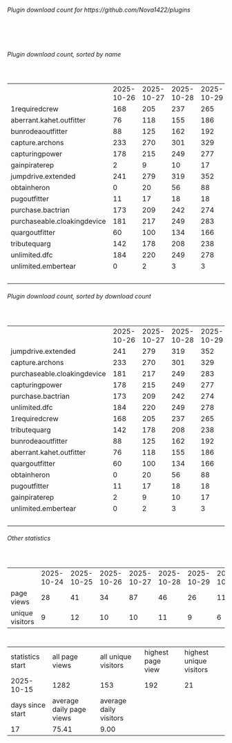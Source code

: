 <h6>Plugin download count for https://github.com/Nova1422/plugins</h6><br>
<br>
<h6>Plugin download count, sorted by name</h6><sub><sup><br>
<table>
	<tr>
		<td></td>
		<td>2025-10-26</td>
		<td>2025-10-27</td>
		<td>2025-10-28</td>
		<td>2025-10-29</td>
		<td>2025-10-30</td>
		<td>2025-10-31</td>
		<td>2025-11-01</td>
		<td>today +</td>
	</tr>
	<tr>
		<td>1requiredcrew</td>
		<td>168</td>
		<td>205</td>
		<td>237</td>
		<td>265</td>
		<td>293</td>
		<td>329</td>
		<td>337</td>
		<td>+ 8</td>
	</tr>
	<tr>
		<td>aberrant.kahet.outfitter</td>
		<td>76</td>
		<td>118</td>
		<td>155</td>
		<td>186</td>
		<td>221</td>
		<td>257</td>
		<td>265</td>
		<td>+ 8</td>
	</tr>
	<tr>
		<td>bunrodeaoutfitter</td>
		<td>88</td>
		<td>125</td>
		<td>162</td>
		<td>192</td>
		<td>224</td>
		<td>259</td>
		<td>267</td>
		<td>+ 8</td>
	</tr>
	<tr>
		<td>capture.archons</td>
		<td>233</td>
		<td>270</td>
		<td>301</td>
		<td>329</td>
		<td>358</td>
		<td>394</td>
		<td>402</td>
		<td>+ 8</td>
	</tr>
	<tr>
		<td>capturingpower</td>
		<td>178</td>
		<td>215</td>
		<td>249</td>
		<td>277</td>
		<td>308</td>
		<td>346</td>
		<td>354</td>
		<td>+ 8</td>
	</tr>
	<tr>
		<td>gainpiraterep</td>
		<td>2</td>
		<td>9</td>
		<td>10</td>
		<td>17</td>
		<td>17</td>
		<td>17</td>
		<td>17</td>
		<td></td>
	</tr>
	<tr>
		<td>jumpdrive.extended</td>
		<td>241</td>
		<td>279</td>
		<td>319</td>
		<td>352</td>
		<td>384</td>
		<td>422</td>
		<td>431</td>
		<td>+ 9</td>
	</tr>
	<tr>
		<td>obtainheron</td>
		<td>0</td>
		<td>20</td>
		<td>56</td>
		<td>88</td>
		<td>123</td>
		<td>158</td>
		<td>166</td>
		<td>+ 8</td>
	</tr>
	<tr>
		<td>pugoutfitter</td>
		<td>11</td>
		<td>17</td>
		<td>18</td>
		<td>18</td>
		<td>20</td>
		<td>20</td>
		<td>20</td>
		<td></td>
	</tr>
	<tr>
		<td>purchase.bactrian</td>
		<td>173</td>
		<td>209</td>
		<td>242</td>
		<td>274</td>
		<td>302</td>
		<td>340</td>
		<td>350</td>
		<td>+ 10</td>
	</tr>
	<tr>
		<td>purchaseable.cloakingdevice</td>
		<td>181</td>
		<td>217</td>
		<td>249</td>
		<td>283</td>
		<td>311</td>
		<td>347</td>
		<td>357</td>
		<td>+ 10</td>
	</tr>
	<tr>
		<td>quargoutfitter</td>
		<td>60</td>
		<td>100</td>
		<td>134</td>
		<td>166</td>
		<td>198</td>
		<td>233</td>
		<td>245</td>
		<td>+ 12</td>
	</tr>
	<tr>
		<td>tributequarg</td>
		<td>142</td>
		<td>178</td>
		<td>208</td>
		<td>238</td>
		<td>267</td>
		<td>302</td>
		<td>310</td>
		<td>+ 8</td>
	</tr>
	<tr>
		<td>unlimited.dfc</td>
		<td>184</td>
		<td>220</td>
		<td>249</td>
		<td>278</td>
		<td>306</td>
		<td>341</td>
		<td>349</td>
		<td>+ 8</td>
	</tr>
	<tr>
		<td>unlimited.embertear</td>
		<td>0</td>
		<td>2</td>
		<td>3</td>
		<td>3</td>
		<td>3</td>
		<td>3</td>
		<td>3</td>
		<td></td>
	</tr>
	<tr>
		<td></td>
		<td></td>
		<td></td>
		<td></td>
		<td></td>
		<td></td>
		<td></td>
		<td>3873</td>
		<td>105</td>
	</tr>
</table>
</sub></sup>
<h6>Plugin download count, sorted by download count</h6><sub><sup><br>
<table>
	<tr>
		<td></td>
		<td>2025-10-26</td>
		<td>2025-10-27</td>
		<td>2025-10-28</td>
		<td>2025-10-29</td>
		<td>2025-10-30</td>
		<td>2025-10-31</td>
		<td>2025-11-01</td>
		<td>today +</td>
	</tr>
	<tr>
		<td>jumpdrive.extended</td>
		<td>241</td>
		<td>279</td>
		<td>319</td>
		<td>352</td>
		<td>384</td>
		<td>422</td>
		<td>431</td>
		<td>+ 9</td>
	</tr>
	<tr>
		<td>capture.archons</td>
		<td>233</td>
		<td>270</td>
		<td>301</td>
		<td>329</td>
		<td>358</td>
		<td>394</td>
		<td>402</td>
		<td>+ 8</td>
	</tr>
	<tr>
		<td>purchaseable.cloakingdevice</td>
		<td>181</td>
		<td>217</td>
		<td>249</td>
		<td>283</td>
		<td>311</td>
		<td>347</td>
		<td>357</td>
		<td>+ 10</td>
	</tr>
	<tr>
		<td>capturingpower</td>
		<td>178</td>
		<td>215</td>
		<td>249</td>
		<td>277</td>
		<td>308</td>
		<td>346</td>
		<td>354</td>
		<td>+ 8</td>
	</tr>
	<tr>
		<td>purchase.bactrian</td>
		<td>173</td>
		<td>209</td>
		<td>242</td>
		<td>274</td>
		<td>302</td>
		<td>340</td>
		<td>350</td>
		<td>+ 10</td>
	</tr>
	<tr>
		<td>unlimited.dfc</td>
		<td>184</td>
		<td>220</td>
		<td>249</td>
		<td>278</td>
		<td>306</td>
		<td>341</td>
		<td>349</td>
		<td>+ 8</td>
	</tr>
	<tr>
		<td>1requiredcrew</td>
		<td>168</td>
		<td>205</td>
		<td>237</td>
		<td>265</td>
		<td>293</td>
		<td>329</td>
		<td>337</td>
		<td>+ 8</td>
	</tr>
	<tr>
		<td>tributequarg</td>
		<td>142</td>
		<td>178</td>
		<td>208</td>
		<td>238</td>
		<td>267</td>
		<td>302</td>
		<td>310</td>
		<td>+ 8</td>
	</tr>
	<tr>
		<td>bunrodeaoutfitter</td>
		<td>88</td>
		<td>125</td>
		<td>162</td>
		<td>192</td>
		<td>224</td>
		<td>259</td>
		<td>267</td>
		<td>+ 8</td>
	</tr>
	<tr>
		<td>aberrant.kahet.outfitter</td>
		<td>76</td>
		<td>118</td>
		<td>155</td>
		<td>186</td>
		<td>221</td>
		<td>257</td>
		<td>265</td>
		<td>+ 8</td>
	</tr>
	<tr>
		<td>quargoutfitter</td>
		<td>60</td>
		<td>100</td>
		<td>134</td>
		<td>166</td>
		<td>198</td>
		<td>233</td>
		<td>245</td>
		<td>+ 12</td>
	</tr>
	<tr>
		<td>obtainheron</td>
		<td>0</td>
		<td>20</td>
		<td>56</td>
		<td>88</td>
		<td>123</td>
		<td>158</td>
		<td>166</td>
		<td>+ 8</td>
	</tr>
	<tr>
		<td>pugoutfitter</td>
		<td>11</td>
		<td>17</td>
		<td>18</td>
		<td>18</td>
		<td>20</td>
		<td>20</td>
		<td>20</td>
		<td></td>
	</tr>
	<tr>
		<td>gainpiraterep</td>
		<td>2</td>
		<td>9</td>
		<td>10</td>
		<td>17</td>
		<td>17</td>
		<td>17</td>
		<td>17</td>
		<td></td>
	</tr>
	<tr>
		<td>unlimited.embertear</td>
		<td>0</td>
		<td>2</td>
		<td>3</td>
		<td>3</td>
		<td>3</td>
		<td>3</td>
		<td>3</td>
		<td></td>
	</tr>
	<tr>
		<td></td>
		<td></td>
		<td></td>
		<td></td>
		<td></td>
		<td></td>
		<td></td>
		<td>3873</td>
		<td>105</td>
	</tr>
</table>
</sub></sup>
<h6>Other statistics</h6><sub><sup><br>
<table>
	<tr>
		<td> </td>
		<td>2025-10-24</td>
		<td>2025-10-25</td>
		<td>2025-10-26</td>
		<td>2025-10-27</td>
		<td>2025-10-28</td>
		<td>2025-10-29</td>
		<td>2025-10-30</td>
		<td>2025-10-31</td>
		<td>2025-11-01</td>
	</tr>
	<tr>
		<td>page views</td>
		<td>28</td>
		<td>41</td>
		<td>34</td>
		<td>87</td>
		<td>46</td>
		<td>26</td>
		<td>11</td>
		<td>7</td>
		<td>1</td>
	</tr>
	<tr>
		<td>unique visitors</td>
		<td>9</td>
		<td>12</td>
		<td>10</td>
		<td>10</td>
		<td>11</td>
		<td>9</td>
		<td>6</td>
		<td>3</td>
		<td>1</td>
	</tr>
</table>
<br>
<table>
	<tr>
		<td>statistics start</td>
		<td>all page views</td>
		<td>all unique visitors</td>
		<td>highest page view</td>
		<td>highest unique visitors</td>
	</tr>
	<tr>
		<td>2025-10-15</td>
		<td>1282</td>
		<td>153</td>
		<td>192</td>
		<td>21</td>
	</tr>
	<tr>
		<td>days since start</td>
		<td>average daily page views</td>
		<td>average daily visitors</td>
		<td></td>
		<td></td>
	</tr>
	<tr>
		<td>17</td>
		<td>75.41</td>
		<td>9.00</td>
		<td></td>
		<td></td>
	</tr>
</table>
</sub></sup>
